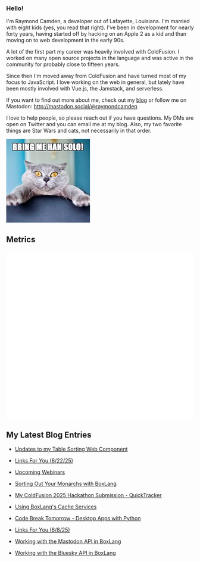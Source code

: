 ### Hello!

I'm Raymond Camden, a developer out of Lafayette, Louisiana. I'm married with eight kids (yes, you read that right). I've been in development for nearly forty years, having started off by hacking on an Apple 2 as a kid and than moving on to web development in the early 90s.

A lot of the first part my career was heavily involved with ColdFusion. I worked on many open source projects in the language and was active in the community for probably close to fifteen years. 

Since then I'm moved away from ColdFusion and have turned most of my focus to JavaScript. I love working on the web in general, but lately have been mostly involved with Vue.js, the Jamstack, and serverless. 

If you want to find out more about me, check out my [blog](https://www.raymondcamden.com) or follow me on Mastodon: <http://mastodon.social/@raymondcamden>

I love to help people, so please reach out if you have questions. My DMs are open on Twitter and you can email me at my blog. Also, my two favorite things are Star Wars and cats, not necessarily in that order.

![Star Wars cat](https://raw.githubusercontent.com/cfjedimaster/cfjedimaster/master/cat.jpg)

## Metrics

<picture>
  <img src="/github-metrics.svg" alt="Metrics">
</picture>

<!-- RSS -->
## My Latest Blog Entries

* [Updates to my Table Sorting Web Component](https://www.raymondcamden.com/2025/06/26/updates-to-my-table-sorting-web-component)

* [Links For You (6/22/25)](https://www.raymondcamden.com/2025/06/22/links-for-you-62225)

* [Upcoming Webinars](https://www.raymondcamden.com/2025/06/19/upcoming-webinars)

* [Sorting Out Your Monarchs with BoxLang](https://www.raymondcamden.com/2025/06/17/sorting-out-your-monarchs-with-boxlang)

* [My ColdFusion 2025 Hackathon Submission - QuickTracker](https://www.raymondcamden.com/2025/06/13/my-coldfusion-2025-hackathon-submission-quicktracker)

* [Using BoxLang's Cache Services](https://www.raymondcamden.com/2025/06/11/using-boxlangs-cache-services)

* [Code Break Tomorrow - Desktop Apps with Python](https://www.raymondcamden.com/2025/06/09/code-break-tomorrow-desktop-apps-with-python)

* [Links For You (6/8/25)](https://www.raymondcamden.com/2025/06/08/links-for-you-6825)

* [Working with the Mastodon API in BoxLang](https://www.raymondcamden.com/2025/06/06/working-with-the-mastodon-api-in-boxlang)

* [Working with the Bluesky API in BoxLang](https://www.raymondcamden.com/2025/06/03/working-with-the-bluesky-api-in-boxlang)

<!-- ENDRSS -->

